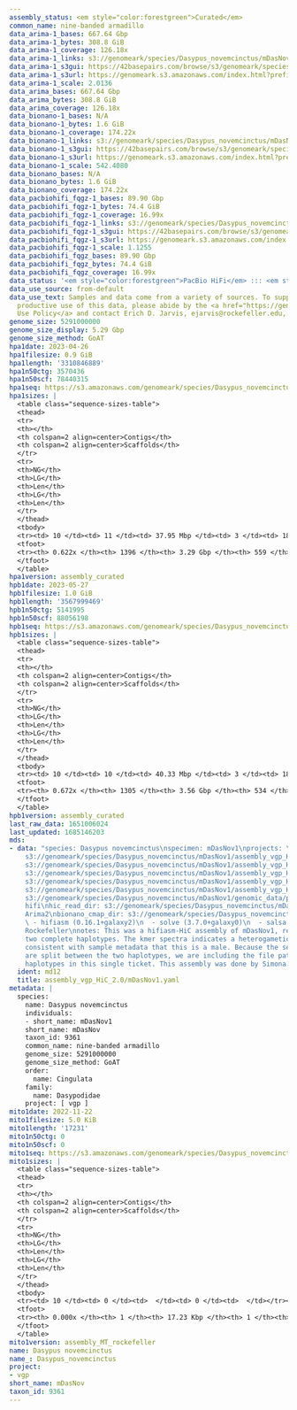 ```yaml
---
assembly_status: <em style="color:forestgreen">Curated</em>
common_name: nine-banded armadillo
data_arima-1_bases: 667.64 Gbp
data_arima-1_bytes: 308.8 GiB
data_arima-1_coverage: 126.18x
data_arima-1_links: s3://genomeark/species/Dasypus_novemcinctus/mDasNov1/genomic_data/arima/<br>
data_arima-1_s3gui: https://42basepairs.com/browse/s3/genomeark/species/Dasypus_novemcinctus/mDasNov1/genomic_data/arima/
data_arima-1_s3url: https://genomeark.s3.amazonaws.com/index.html?prefix=species/Dasypus_novemcinctus/mDasNov1/genomic_data/arima/
data_arima-1_scale: 2.0136
data_arima_bases: 667.64 Gbp
data_arima_bytes: 308.8 GiB
data_arima_coverage: 126.18x
data_bionano-1_bases: N/A
data_bionano-1_bytes: 1.6 GiB
data_bionano-1_coverage: 174.22x
data_bionano-1_links: s3://genomeark/species/Dasypus_novemcinctus/mDasNov1/genomic_data/bionano/<br>
data_bionano-1_s3gui: https://42basepairs.com/browse/s3/genomeark/species/Dasypus_novemcinctus/mDasNov1/genomic_data/bionano/
data_bionano-1_s3url: https://genomeark.s3.amazonaws.com/index.html?prefix=species/Dasypus_novemcinctus/mDasNov1/genomic_data/bionano/
data_bionano-1_scale: 542.4080
data_bionano_bases: N/A
data_bionano_bytes: 1.6 GiB
data_bionano_coverage: 174.22x
data_pacbiohifi_fqgz-1_bases: 89.90 Gbp
data_pacbiohifi_fqgz-1_bytes: 74.4 GiB
data_pacbiohifi_fqgz-1_coverage: 16.99x
data_pacbiohifi_fqgz-1_links: s3://genomeark/species/Dasypus_novemcinctus/mDasNov1/genomic_data/pacbio_hifi/<br>
data_pacbiohifi_fqgz-1_s3gui: https://42basepairs.com/browse/s3/genomeark/species/Dasypus_novemcinctus/mDasNov1/genomic_data/pacbio_hifi/
data_pacbiohifi_fqgz-1_s3url: https://genomeark.s3.amazonaws.com/index.html?prefix=species/Dasypus_novemcinctus/mDasNov1/genomic_data/pacbio_hifi/
data_pacbiohifi_fqgz-1_scale: 1.1255
data_pacbiohifi_fqgz_bases: 89.90 Gbp
data_pacbiohifi_fqgz_bytes: 74.4 GiB
data_pacbiohifi_fqgz_coverage: 16.99x
data_status: '<em style="color:forestgreen">PacBio HiFi</em> ::: <em style="color:forestgreen">Arima</em>'
data_use_source: from-default
data_use_text: Samples and data come from a variety of sources. To support fair and
  productive use of this data, please abide by the <a href="https://genome10k.soe.ucsc.edu/data-use-policies/">Data
  Use Policy</a> and contact Erich D. Jarvis, ejarvis@rockefeller.edu, with any questions.
genome_size: 5291000000
genome_size_display: 5.29 Gbp
genome_size_method: GoAT
hpa1date: 2023-04-26
hpa1filesize: 0.9 GiB
hpa1length: '3310846889'
hpa1n50ctg: 3570436
hpa1n50scf: 78440315
hpa1seq: https://s3.amazonaws.com/genomeark/species/Dasypus_novemcinctus/mDasNov1/assembly_curated/mDasNov1.hap1.cur.20230426.fasta.gz
hpa1sizes: |
  <table class="sequence-sizes-table">
  <thead>
  <tr>
  <th></th>
  <th colspan=2 align=center>Contigs</th>
  <th colspan=2 align=center>Scaffolds</th>
  </tr>
  <tr>
  <th>NG</th>
  <th>LG</th>
  <th>Len</th>
  <th>LG</th>
  <th>Len</th>
  </tr>
  </thead>
  <tbody>
  <tr><td> 10 </td><td> 11 </td><td> 37.95 Mbp </td><td> 3 </td><td> 185.45 Mbp </td></tr><tr><td> 20 </td><td> 29 </td><td> 22.29 Mbp </td><td> 6 </td><td> 137.87 Mbp </td></tr><tr><td> 30 </td><td> 59 </td><td> 14.64 Mbp </td><td> 10 </td><td> 127.76 Mbp </td></tr><tr><td> 40 </td><td> 107 </td><td> 8.35 Mbp </td><td> 15 </td><td> 106.69 Mbp </td></tr><tr style="background-color:#cccccc;"><td> 50 </td><td> 205 </td><td style="background-color:#88ff88;"> 3.57 Mbp </td><td> 21 </td><td style="background-color:#88ff88;"> 78.44 Mbp </td></tr><tr><td> 60 </td><td> 551 </td><td> 0.52 Mbp </td><td> 30 </td><td> 32.36 Mbp </td></tr><tr><td> 70 </td><td> 0 </td><td>  </td><td> 0 </td><td>  </td></tr><tr><td> 80 </td><td> 0 </td><td>  </td><td> 0 </td><td>  </td></tr><tr><td> 90 </td><td> 0 </td><td>  </td><td> 0 </td><td>  </td></tr><tr><td> 100 </td><td> 0 </td><td>  </td><td> 0 </td><td>  </td></tr></tbody>
  <tfoot>
  <tr><th> 0.622x </th><th> 1396 </th><th> 3.29 Gbp </th><th> 559 </th><th> 3.31 Gbp </th></tr>
  </tfoot>
  </table>
hpa1version: assembly_curated
hpb1date: 2023-05-27
hpb1filesize: 1.0 GiB
hpb1length: '3567999469'
hpb1n50ctg: 5141995
hpb1n50scf: 88056198
hpb1seq: https://s3.amazonaws.com/genomeark/species/Dasypus_novemcinctus/mDasNov1/assembly_curated/mDasNov1.hap2.cur.20230527.fasta.gz
hpb1sizes: |
  <table class="sequence-sizes-table">
  <thead>
  <tr>
  <th></th>
  <th colspan=2 align=center>Contigs</th>
  <th colspan=2 align=center>Scaffolds</th>
  </tr>
  <tr>
  <th>NG</th>
  <th>LG</th>
  <th>Len</th>
  <th>LG</th>
  <th>Len</th>
  </tr>
  </thead>
  <tbody>
  <tr><td> 10 </td><td> 10 </td><td> 40.33 Mbp </td><td> 3 </td><td> 189.58 Mbp </td></tr><tr><td> 20 </td><td> 27 </td><td> 25.91 Mbp </td><td> 6 </td><td> 168.29 Mbp </td></tr><tr><td> 30 </td><td> 54 </td><td> 16.08 Mbp </td><td> 10 </td><td> 130.20 Mbp </td></tr><tr><td> 40 </td><td> 96 </td><td> 9.75 Mbp </td><td> 14 </td><td> 112.63 Mbp </td></tr><tr style="background-color:#cccccc;"><td> 50 </td><td> 169 </td><td style="background-color:#88ff88;"> 5.14 Mbp </td><td> 19 </td><td style="background-color:#88ff88;"> 88.06 Mbp </td></tr><tr><td> 60 </td><td> 327 </td><td> 1.98 Mbp </td><td> 26 </td><td> 63.09 Mbp </td></tr><tr><td> 70 </td><td> 0 </td><td>  </td><td> 0 </td><td>  </td></tr><tr><td> 80 </td><td> 0 </td><td>  </td><td> 0 </td><td>  </td></tr><tr><td> 90 </td><td> 0 </td><td>  </td><td> 0 </td><td>  </td></tr><tr><td> 100 </td><td> 0 </td><td>  </td><td> 0 </td><td>  </td></tr></tbody>
  <tfoot>
  <tr><th> 0.672x </th><th> 1305 </th><th> 3.56 Gbp </th><th> 534 </th><th> 3.57 Gbp </th></tr>
  </tfoot>
  </table>
hpb1version: assembly_curated
last_raw_data: 1651006024
last_updated: 1685146203
mds:
- data: "species: Dasypus novemcinctus\nspecimen: mDasNov1\nprojects: \n  - vgp\nhap1:
    s3://genomeark/species/Dasypus_novemcinctus/mDasNov1/assembly_vgp_HiC_2.0/evaluation/mDasNov1.HiC.hap1.20221115.fasta.gz\nhap2:
    s3://genomeark/species/Dasypus_novemcinctus/mDasNov1/assembly_vgp_HiC_2.0/evaluation/mDasNov1.HiC.hap2.20221115.fasta.gz\npretext_hap1:
    s3://genomeark/species/Dasypus_novemcinctus/mDasNov1/assembly_vgp_HiC_2.0/evaluation/hap1/pretext/mDasNov1_hap1__s2_heatmap.pretext\npretext_hap2:
    s3://genomeark/species/Dasypus_novemcinctus/mDasNov1/assembly_vgp_HiC_2.0/evaluation/hap2/pretext/mDasNov1_hap2__s2_heatmap.pretext\nkmer_spectra_img:
    s3://genomeark/species/Dasypus_novemcinctus/mDasNov1/assembly_vgp_HiC_2.0/evaluation/mDasNov1_png/\npacbio_read_dir:
    s3://genomeark/species/Dasypus_novemcinctus/mDasNov1/genomic_data/pacbio_hifi/\npacbio_read_type:
    hifi\nhic_read_dir: s3://genomeark/species/Dasypus_novemcinctus/mDasNov1/genomic_data/arima/\nhic_kit:
    Arima2\nbionano_cmap_dir: s3://genomeark/species/Dasypus_novemcinctus/mDasNov1/genomic_data/bionano/\npipeline:\n
    \ - hifiasm (0.16.1+galaxy2)\n  - solve (3.7.0+galaxy0)\n  - salsa (2.3+galaxy3)\nassembled_by_group:
    Rockefeller\nnotes: This was a hifiasm-HiC assembly of mDasNov1, resulting in
    two complete haplotypes. The kmer spectra indicates a heterogametic specimen,
    consistent with sample metadata that this is a male. Because the sex chromosomes
    are split between the two haplotypes, we are including the file paths for both
    haplotypes in this single ticket. This assembly was done by Simona Secomandi."
  ident: md12
  title: assembly_vgp_HiC_2.0/mDasNov1.yaml
metadata: |
  species:
    name: Dasypus novemcinctus
    individuals:
    - short_name: mDasNov1
    short_name: mDasNov
    taxon_id: 9361
    common_name: nine-banded armadillo
    genome_size: 5291000000
    genome_size_method: GoAT
    order:
      name: Cingulata
    family:
      name: Dasypodidae
    project: [ vgp ]
mito1date: 2022-11-22
mito1filesize: 5.0 KiB
mito1length: '17231'
mito1n50ctg: 0
mito1n50scf: 0
mito1seq: https://s3.amazonaws.com/genomeark/species/Dasypus_novemcinctus/mDasNov1/assembly_MT_rockefeller/mDasNov1.MT.20221122.fasta.gz
mito1sizes: |
  <table class="sequence-sizes-table">
  <thead>
  <tr>
  <th></th>
  <th colspan=2 align=center>Contigs</th>
  <th colspan=2 align=center>Scaffolds</th>
  </tr>
  <tr>
  <th>NG</th>
  <th>LG</th>
  <th>Len</th>
  <th>LG</th>
  <th>Len</th>
  </tr>
  </thead>
  <tbody>
  <tr><td> 10 </td><td> 0 </td><td>  </td><td> 0 </td><td>  </td></tr><tr><td> 20 </td><td> 0 </td><td>  </td><td> 0 </td><td>  </td></tr><tr><td> 30 </td><td> 0 </td><td>  </td><td> 0 </td><td>  </td></tr><tr><td> 40 </td><td> 0 </td><td>  </td><td> 0 </td><td>  </td></tr><tr style="background-color:#cccccc;"><td> 50 </td><td> 0 </td><td style="background-color:#ff8888;">  </td><td> 0 </td><td style="background-color:#ff8888;">  </td></tr><tr><td> 60 </td><td> 0 </td><td>  </td><td> 0 </td><td>  </td></tr><tr><td> 70 </td><td> 0 </td><td>  </td><td> 0 </td><td>  </td></tr><tr><td> 80 </td><td> 0 </td><td>  </td><td> 0 </td><td>  </td></tr><tr><td> 90 </td><td> 0 </td><td>  </td><td> 0 </td><td>  </td></tr><tr><td> 100 </td><td> 0 </td><td>  </td><td> 0 </td><td>  </td></tr></tbody>
  <tfoot>
  <tr><th> 0.000x </th><th> 1 </th><th> 17.23 Kbp </th><th> 1 </th><th> 17.23 Kbp </th></tr>
  </tfoot>
  </table>
mito1version: assembly_MT_rockefeller
name: Dasypus novemcinctus
name_: Dasypus_novemcinctus
project:
- vgp
short_name: mDasNov
taxon_id: 9361
---
```


